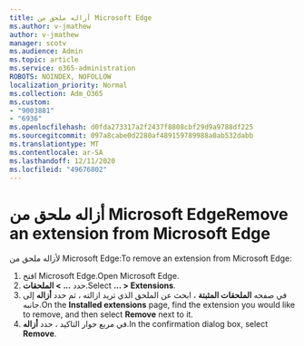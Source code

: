 ```yaml
---
title: أزاله ملحق من Microsoft Edge
ms.author: v-jmathew
author: v-jmathew
manager: scotv
ms.audience: Admin
ms.topic: article
ms.service: o365-administration
ROBOTS: NOINDEX, NOFOLLOW
localization_priority: Normal
ms.collection: Adm_O365
ms.custom:
- "9003881"
- "6936"
ms.openlocfilehash: d0fda273317a2f2437f8808cbf29d9a9788df225
ms.sourcegitcommit: 097a8cabe0d2280af489159789988a0ab532dabb
ms.translationtype: MT
ms.contentlocale: ar-SA
ms.lasthandoff: 12/11/2020
ms.locfileid: "49676802"
---
```

# <a name="remove-an-extension-from-microsoft-edge"></a><span data-ttu-id="393be-102">أزاله ملحق من Microsoft Edge</span><span class="sxs-lookup"><span data-stu-id="393be-102">Remove an extension from Microsoft Edge</span></span>

<span data-ttu-id="393be-103">لأزاله ملحق من Microsoft Edge:</span><span class="sxs-lookup"><span data-stu-id="393be-103">To remove an extension from Microsoft Edge:</span></span>

1. <span data-ttu-id="393be-104">افتح Microsoft Edge.</span><span class="sxs-lookup"><span data-stu-id="393be-104">Open Microsoft Edge.</span></span>
2. <span data-ttu-id="393be-105">حدد **... > الملحقات**.</span><span class="sxs-lookup"><span data-stu-id="393be-105">Select **... > Extensions**.</span></span>
3. <span data-ttu-id="393be-106">في صفحه **الملحقات المثبتة** ، ابحث عن الملحق الذي تريد ازالته ، ثم حدد **أزاله** إلى جانبه.</span><span class="sxs-lookup"><span data-stu-id="393be-106">On the **Installed extensions** page, find the extension you would like to remove, and then select **Remove** next to it.</span></span>
4. <span data-ttu-id="393be-107">في مربع حوار التاكيد ، حدد **أزاله**.</span><span class="sxs-lookup"><span data-stu-id="393be-107">In the confirmation dialog box, select **Remove**.</span></span>
